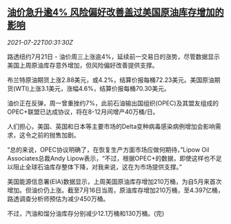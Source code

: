<!--1626915663000-->
[油价急升逾4% 风险偏好改善盖过美国原油库存增加的影响](https://cn.reuters.com/article/oil-close-0721-wedn-idCNKBS2ES00U)
------

<div><i>2021-07-22T00:31:30Z</i></div><p>路透纽约7月21日 - 油价周三上涨逾4%，延续前一交易日的涨势，尽管数据显示美国上周原油库存意外增加，但风险偏好改善提供支撑。</p><p>布兰特原油期货上涨2.88美元，或4.2%，结算价报每桶72.23美元。美国原油期货(WTI)上涨3.1美元，涨幅4.6%，结算价报每桶70.30美元。</p><p>油价正在反弹，周一曾重挫约7%，此前石油输出国组织(OPEC)及其盟友组成的OPEC+联盟已达成协议，将在8-12月间增产40万桶/日。</p><p>人们担心，美国、英国和日本等主要市场的Delta变种病毒感染病例增加会影响需求，这令之前的抛售加剧。</p><p>“总的来说，OPEC协议明确了，在恢复生产方面市场应做何期待，”Lipow Oil Associates总裁Andy Lipow表示，“不过，根据OPEC+的数据，即使这样也不足以阻止全球石油库存整体下降，对我来说，这在为市场提供支撑。”</p><p>美国能源信息署(EIA)数据显示，上周美国原油库存增加210万桶，为自5月来首次增加。但油价仍上涨。截至7月16日当周，原油库存增加210万桶，至4.397亿桶，路透调查分析师预估为减少450万桶。</p><p>不过，汽油和馏分油库存分别减少12.1万桶和130万桶。(完)</p>
